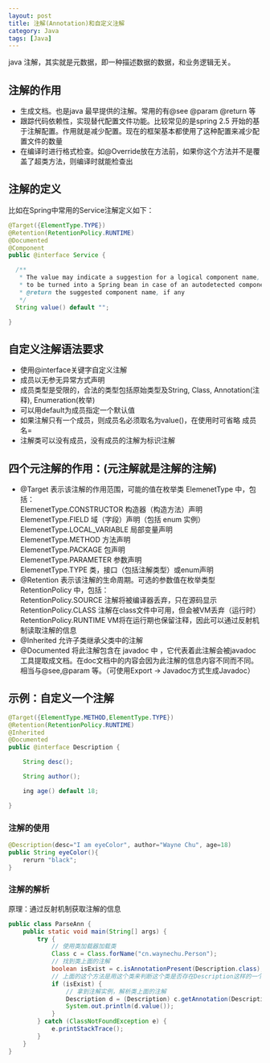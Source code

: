 ```yaml
---
layout: post
title: 注解(Annotation)和自定义注解
category: Java
tags: [Java]
---
```


java 注解，其实就是元数据，即一种描述数据的数据，和业务逻辑无关。

## 注解的作用

- 生成文档。也是java 最早提供的注解。常用的有@see @param @return 等
- 跟踪代码依赖性，实现替代配置文件功能。比较常见的是spring 2.5 开始的基于注解配置。作用就是减少配置。现在的框架基本都使用了这种配置来减少配置文件的数量
- 在编译时进行格式检查。如@Override放在方法前，如果你这个方法并不是覆盖了超类方法，则编译时就能检查出

## 注解的定义

比如在Spring中常用的Service注解定义如下：
```java
@Target({ElementType.TYPE})
@Retention(RetentionPolicy.RUNTIME)
@Documented
@Component
public @interface Service {

  /**
   * The value may indicate a suggestion for a logical component name,
   * to be turned into a Spring bean in case of an autodetected component.
   * @return the suggested component name, if any
   */
  String value() default "";

}
```

## 自定义注解语法要求

- 使用@interface关键字自定义注解
- 成员以无参无异常方式声明
- 成员类型是受限的，合法的类型包括原始类型及String, Class, Annotation(注释), Enumeration(枚举)
- 可以用default为成员指定一个默认值
- 如果注解只有一个成员，则成员名必须取名为value()，在使用时可省略 成员名=
- 注解类可以没有成员，没有成员的注解为标识注解

## 四个元注解的作用：(元注解就是注解的注解)

- @Target 表示该注解的作用范围，可能的值在枚举类 ElemenetType 中，包括：  
    ElemenetType.CONSTRUCTOR    构造器（构造方法）声明  
    ElemenetType.FIELD    域（字段）声明（包括 enum 实例）  
    ElemenetType.LOCAL_VARIABLE    局部变量声明  
    ElemenetType.METHOD    方法声明  
    ElemenetType.PACKAGE    包声明  
    ElemenetType.PARAMETER    参数声明  
    ElemenetType.TYPE    类，接口（包括注解类型）或enum声明  
- @Retention 表示该注解的生命周期。可选的参数值在枚举类型 RetentionPolicy 中，包括：  
    RetentionPolicy.SOURCE    注解将被编译器丢弃，只在源码显示  
    RetentionPolicy.CLASS    注解在class文件中可用，但会被VM丢弃（运行时）  
    RetentionPolicy.RUNTIME   VM将在运行期也保留注释，因此可以通过反射机制读取注解的信息  
- @Inherited 允许子类继承父类中的注解  
- @Documented 将此注解包含在 javadoc 中 ，它代表着此注解会被javadoc工具提取成文档。在doc文档中的内容会因为此注解的信息内容不同而不同。相当与@see,@param 等。（可使用Export -> Javadoc方式生成Javadoc）

## 示例：自定义一个注解

```java
@Target({ElementType.METHOD,ElementType.TYPE})
@Retention(RetentionPolicy.RUNTIME)
@Inherited
@Documented
public @interface Description {

    String desc();

    String author();

    ing age() default 18;

}
```

### 注解的使用

```java
@Description(desc="I am eyeColor", author="Wayne Chu", age=18)
public String eyeColor(){
    rerurn "black";
}
```

### 注解的解析

原理：通过反射机制获取注解的信息
```java
public class ParseAnn {
    public static void main(String[] args) {
        try {
            // 使用类加载器加载类
            Class c = Class.forName("cn.waynechu.Person");
            // 找到类上面的注解
            boolean isExist = c.isAnnotationPresent(Description.class);
            // 上面的这个方法是用这个类来判断这个类是否存在Description这样的一个注解
            if (isExist) {
                // 拿到注解实例，解析类上面的注解
                Description d = (Description) c.getAnnotation(Description.class);
                System.out.println(d.value());
            }
        } catch (ClassNotFoundException e) {
            e.printStackTrace();
        }
    }
}
```
